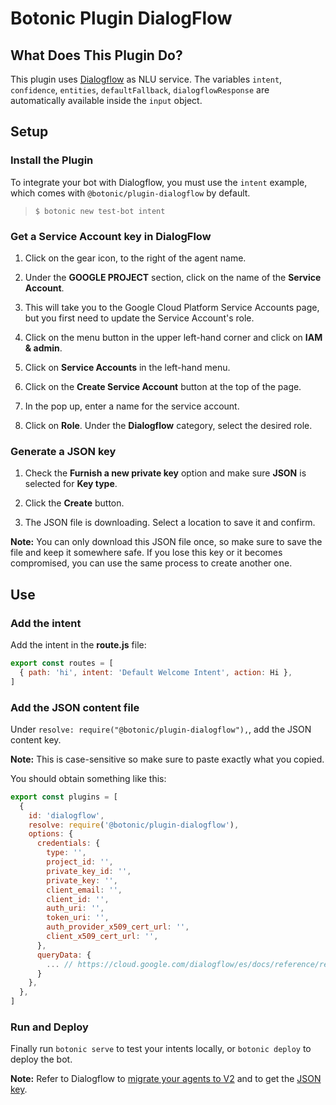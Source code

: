 # Botonic Plugin DialogFlow

## What Does This Plugin Do?

This plugin uses [Dialogflow](https://dialogflow.com/) as NLU service. The variables `intent`, `confidence`, `entities`, `defaultFallback`, `dialogflowResponse` are automatically available inside the `input` object.

## Setup

### Install the Plugin

To integrate your bot with Dialogflow, you must use the `intent` example, which comes with `@botonic/plugin-dialogflow` by default.

> `$ botonic new test-bot intent`

### Get a Service Account key in DialogFlow

1. Click on the gear icon, to the right of the agent name.

2. Under the **GOOGLE PROJECT** section, click on the name of the **Service Account**.
3. This will take you to the Google Cloud Platform Service Accounts page, but you first need to update the Service Account's role.

4. Click on the menu button in the upper left-hand corner and click on **IAM & admin**.

5. Click on **Service Accounts** in the left-hand menu.

6. Click on the **Create Service Account** button at the top of the page.

7. In the pop up, enter a name for the service account.

8. Click on **Role**. Under the **Dialogflow** category, select the desired role.

### Generate a JSON key

1. Check the **Furnish a new private key** option and make sure **JSON** is selected for **Key type**.

2. Click the **Create** button.
3. The JSON file is downloading. Select a location to save it and confirm.

**Note:** You can only download this JSON file once, so make sure to save the file and keep it somewhere safe. If you lose this key or it becomes compromised, you can use the same process to create another one.

## Use

### Add the intent

Add the intent in the **route.js** file:

```javascript
export const routes = [
  { path: 'hi', intent: 'Default Welcome Intent', action: Hi },
]
```

### Add the JSON content file

Under `resolve: require("@botonic/plugin-dialogflow"),`, add the JSON content key.

**Note:** This is case-sensitive so make sure to paste exactly what you copied.

You should obtain something like this:

```javascript
export const plugins = [
  {
    id: 'dialogflow',
    resolve: require('@botonic/plugin-dialogflow'),
    options: {
      credentials: {
        type: '',
        project_id: '',
        private_key_id: '',
        private_key: '',
        client_email: '',
        client_id: '',
        auth_uri: '',
        token_uri: '',
        auth_provider_x509_cert_url: '',
        client_x509_cert_url: '',
      },
      queryData: {
        ... // https://cloud.google.com/dialogflow/es/docs/reference/rest/v2/projects.agent.sessions/detectIntent
      }
    },
  },
]
```

### Run and Deploy

Finally run `botonic serve` to test your intents locally, or `botonic deploy` to deploy the bot.

**Note:** Refer to Dialogflow to [migrate your agents to V2](https://dialogflow.com/docs/reference/v1-v2-migration-guide) and to get the [JSON key](https://dialogflow.com/docs/reference/v2-auth-setup).

